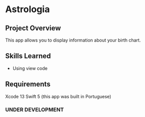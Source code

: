 # Astrologia

## Project Overview

This app allows you to display information about your birth chart.

## Skills Learned

- Using view code

## Requirements

Xcode 13 Swift 5 (this app was built in Portuguese)

### UNDER DEVELOPMENT
